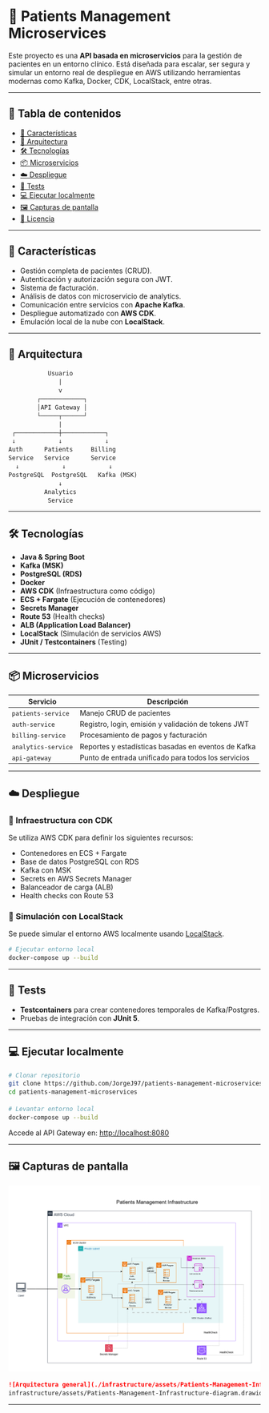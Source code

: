# 🏥 Patients Management Microservices

Este proyecto es una **API basada en microservicios** para la gestión de pacientes en un entorno clínico. Está diseñada para escalar, ser segura y simular un entorno real de despliegue en AWS utilizando herramientas modernas como Kafka, Docker, CDK, LocalStack, entre otras.

---

## 📌 Tabla de contenidos

- [🚀 Características](#-características)
- [🧩 Arquitectura](#-arquitectura)
- [🛠️ Tecnologías](#-tecnologías)
- [📦 Microservicios](#-microservicios)
- [☁️ Despliegue](#-despliegue)
- [🧪 Tests](#-tests)
- [💻 Ejecutar localmente](#-ejecutar-localmente)
- [🖼️ Capturas de pantalla](#-capturas-de-pantalla)
- [📄 Licencia](#-licencia)

---

## 🚀 Características

- Gestión completa de pacientes (CRUD).
- Autenticación y autorización segura con JWT.
- Sistema de facturación.
- Análisis de datos con microservicio de analytics.
- Comunicación entre servicios con **Apache Kafka**.
- Despliegue automatizado con **AWS CDK**.
- Emulación local de la nube con **LocalStack**.

---

## 🧩 Arquitectura

```txt
           Usuario
              |
              v
        ┌────────────┐
        │API Gateway │
        └─────┬──────┘
              |
 ┌────────────┼────────────┐
 ↓            ↓            ↓
Auth      Patients     Billing
Service   Service      Service
  ↓            ↓            ↓
PostgreSQL  PostgreSQL   Kafka (MSK)
              ↓
          Analytics
           Service
```

---

## 🛠️ Tecnologías

- **Java & Spring Boot**
- **Kafka (MSK)**
- **PostgreSQL (RDS)**
- **Docker**
- **AWS CDK** (Infraestructura como código)
- **ECS + Fargate** (Ejecución de contenedores)
- **Secrets Manager**
- **Route 53** (Health checks)
- **ALB (Application Load Balancer)**
- **LocalStack** (Simulación de servicios AWS)
- **JUnit / Testcontainers** (Testing)

---

## 📦 Microservicios

| Servicio           | Descripción                                           |
|--------------------|-------------------------------------------------------|
| `patients-service` | Manejo CRUD de pacientes                              |
| `auth-service`     | Registro, login, emisión y validación de tokens JWT  |
| `billing-service`  | Procesamiento de pagos y facturación                  |
| `analytics-service`| Reportes y estadísticas basadas en eventos de Kafka  |
| `api-gateway`      | Punto de entrada unificado para todos los servicios  |

---

## ☁️ Despliegue

### 🧱 Infraestructura con CDK

Se utiliza AWS CDK para definir los siguientes recursos:

- Contenedores en ECS + Fargate
- Base de datos PostgreSQL con RDS
- Kafka con MSK
- Secrets en AWS Secrets Manager
- Balanceador de carga (ALB)
- Health checks con Route 53

### 🧪 Simulación con LocalStack

Se puede simular el entorno AWS localmente usando [LocalStack](https://github.com/localstack/localstack).

```bash
# Ejecutar entorno local
docker-compose up --build
```

---

## 🧪 Tests

- **Testcontainers** para crear contenedores temporales de Kafka/Postgres.
- Pruebas de integración con **JUnit 5**.

---

## 💻 Ejecutar localmente

```bash
# Clonar repositorio
git clone https://github.com/JorgeJ97/patients-management-microservices.git
cd patients-management-microservices

# Levantar entorno local
docker-compose up --build
```

Accede al API Gateway en: [http://localhost:8080](http://localhost:8080)

---

## 🖼️ Capturas de pantalla

![Arquitectura general](./infrastructure/assets/Patients-Management-Infrastructure-diagram.drawio.png)


```md
![Arquitectura general](./infrastructure/assets/Patients-Management-Infrastructure-diagram.drawio.png)
infrastructure/assets/Patients-Management-Infrastructure-diagram.drawio.png
```

---
